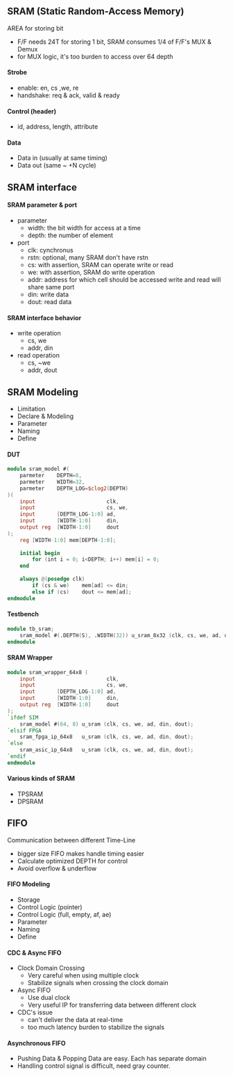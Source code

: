 ## SRAM (Static Random-Access Memory)
AREA for storing bit
- F/F needs 24T for storing 1 bit, SRAM consumes 1/4 of F/F's
MUX & Demux
- for MUX logic, it's too burden to access over 64 depth

#### Strobe
- enable: en, cs ,we, re
- handshake: req & ack, valid & ready
#### Control (header)
- id, address, length, attribute
#### Data
- Data in (usually at same timing)
- Data out (same ~ +N cycle)

## SRAM interface
#### SRAM parameter & port
- parameter
  - width: the bit width for access at a time
  - depth: the number of element
- port
  - clk: cynchronus
  - rstn: optional, many SRAM don't have rstn
  - cs: with assertion, SRAM can operate write or read
  - we: with assertion, SRAM do write operation
  - addr: address for which cell should be accessed write and read will share same port
  - din: write data
  - dout: read data
  
#### SRAM interface behavior
- write operation
  - cs, we
  - addr, din
- read operation
  - cs, ~we
  - addr, dout

## SRAM Modeling
- Limitation
- Declare & Modeling
- Parameter
- Naming
- Define

#### DUT
```verilog
module sram_model #(
    parmeter    DEPTH=8,
    parmeter    WIDTH=32,
    parmeter    DEPTH_LOG=$clog2(DEPTH)
)(
    input                       clk,
    input                       cs, we,
    input       [DEPTH_LOG-1:0] ad,
    input       [WIDTH-1:0]     din,
    output reg  [WIDTH-1:0]     dout
);
    reg [WIDTH-1:0] mem[DEPTH-1:0];
    
    initial begin
        for (int i = 0; i<DEPTH; i++) mem[i] = 0;
    end
    
    always @(posedge clk)
        if (cs & we)    mem[ad] <= din;
        else if (cs)    dout <= mem[ad];
endmodule
```

#### Testbench
```verilog
module tb_sram;
    sram_model #(.DEPTH(S), .WIDTH(32)) u_sram_8x32 (clk, cs, we, ad, din, dout);
endmodule
```

#### SRAM Wrapper
```verilog
module sram_wrapper_64x8 (
    input                       clk,
    input                       cs, we,
    input       [DEPTH_LOG-1:0] ad,
    input       [WIDTH-1:0]     din,
    output reg  [WIDTH-1:0]     dout
);
`ifdef SIM
    sram_model #(64, 8) u_sram (clk, cs, we, ad, din, dout);
`elsif FPGA
    sram_fpga_ip_64x8   u_sram (clk, cs, we, ad, din, dout);
`else
    sram_asic_ip_64x8   u_sram (clk, cs, we, ad, din, dout);
`endif
endmodule
```

#### Various kinds of SRAM
- TPSRAM
- DPSRAM

## FIFO
Communication between different Time-Line
- bigger size FIFO makes handle timing easier
- Calculate optimized DEPTH for control
- Avoid overflow & underflow

#### FIFO Modeling
- Storage
- Control Logic (pointer)
- Control Logic (full, empty, af, ae)
- Parameter
- Naming
- Define

#### CDC & Async FIFO
- Clock Domain Crossing
  - Very careful when using multiple clock
  - Stabilize signals when crossing the clock domain
- Async FIFO
  - Use dual clock
  - Very useful IP for transferring data between different clock
- CDC's issue
  - can't deliver the data at real-time
  - too much latency burden to stabilize the signals

#### Asynchronous FIFO
- Pushing Data & Popping Data are easy. Each has separate domain
- Handling control signal is difficult, need gray counter.